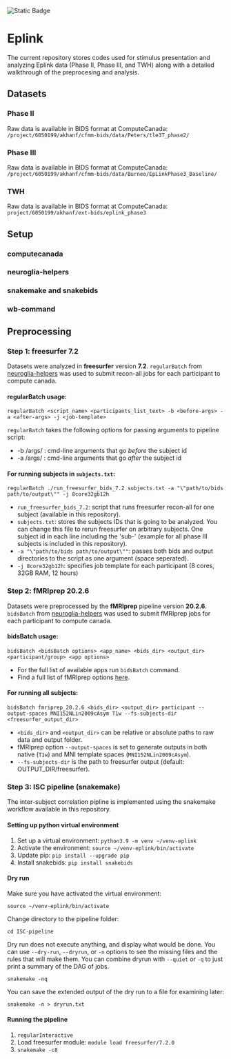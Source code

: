 ![Static Badge](https://img.shields.io/badge/UWO%20-%20CoNCH?logoColor=%234F2683&label=CoNCH%20lab&labelColor=%238F55E0&color=%234F2683&link=https%3A%2F%2Fwww.conchlab.uwo.ca%2F)

# Eplink

The current repository stores codes used for stimulus presentation and analyzing Eplink data (Phase II, Phase III, and TWH) along with a detailed walkthrough of the preprocesing and analysis.

## Datasets

### Phase II

Raw data is available in BIDS format at ComputeCanada:
`/project/6050199/akhanf/cfmm-bids/data/Peters/tle3T_phase2/`

### Phase III

Raw data is available in BIDS format at ComputeCanada:
`/project/6050199/akhanf/cfmm-bids/data/Burneo/EpLinkPhase3_Baseline/`

### TWH

Raw data is available in BIDS format at ComputeCanada:
`project/6050199/akhanf/ext-bids/eplink_phase3`

## Setup

### computecanada

### neuroglia-helpers

### snakemake and snakebids

### wb-command

## Preprocessing

### Step 1: freesurfer 7.2

Datasets were analyzed in **freesurfer** version **7.2**. `regularBatch` from [neuroglia-helpers](https://github.com/khanlab/neuroglia-helpers) was used to submit recon-all jobs for each participant to compute canada.

#### regularBatch usage:
```
regularBatch <script_name> <participants_list_text> -b <before-args> -a <after-args> -j <job-template>
```

`regularBatch` takes the following options for passing arguments to pipeline script:
- -b /args/ : cmd-line arguments that go *before* the subject id
- -a /args/ : cmd-line arguments that go *after* the subject id

#### For running subjects in `subjects.txt`:
```
regularBatch ./run_freesurfer_bids_7.2 subjects.txt -a "\"path/to/bids path/to/output\"" -j 8core32gb12h
```
- `run_freesurfer_bids_7.2`: script that runs freesurfer recon-all for one subject (available in this repository).
- `subjects.txt`: stores the subjects IDs that is going to be analyzed. You can change this file to rerun freesurfer on arbitrary subjects. One subject id in each line including the 'sub-' (example for all phase III subjects is included in this repository).
- `-a "\"path/to/bids path/to/output\""`: passes both bids and output directories to the script as one argument (space seperated).
- `-j 8core32gb12h`: specifies job template for each participant (8 cores, 32GB RAM, 12 hours)



### Step 2: fMRIprep 20.2.6
Datasets were preprocessed by the **fMRIprep** pipeline version **20.2.6**. `bidsBatch` from [neuroglia-helpers](https://github.com/khanlab/neuroglia-helpers) was used to submit fMRIprep jobs for each participant to compute canada. 

#### bidsBatch usage:
```
bidsBatch <bidsBatch options> <app_name> <bids_dir> <output_dir> <participant/group> <app options>
```
- For the full list of available apps run `bidsBatch` command.
- Find a full list of fMRIprep options [here](https://fmriprep.org/en/stable/usage.html).

#### For running all subjects:
```
bidsBatch fmriprep_20.2.6 <bids_dir> <output_dir> participant --output-spaces MNI152NLin2009cAsym T1w --fs-subjects-dir <freesurfer_output_dir>
```

- `<bids_dir>` and `<output_dir>` can be relative or absolute paths to raw data and output folder.  
- fMRIprep option `--output-spaces` is set to generate outputs in both native (`T1w`) and MNI template spaces (`MNI152NLin2009cAsym`).
- `--fs-subjects-dir` is the path to freesurfer output (default: OUTPUT_DIR/freesurfer).

### Step 3: ISC pipeline (snakemake)

The inter-subject correlation pipline is implemented using the snakemake workflow available in this repository.

#### Setting up python virtual environment

1. Set up a virtual environment: `python3.9 -m venv ~/venv-eplink`
2. Activate the environment: `source ~/venv-eplink/bin/activate`
3. Update pip: `pip install --upgrade pip`
4. Install snakebids: `pip install snakebids`

#### Dry run
Make sure you have activated the virtual environment:

```source ~/venv-eplink/bin/activate```

Change directory to the pipeline folder:

```cd ISC-pipeline```

Dry run does not execute anything, and display what would be done. You can use `--dry-run`, `--dryrun`, or `-n` options to see the missing files and the rules that will make them. You can combine dryrun with `--quiet` or `-q` to just print a summary of the DAG of jobs.

```snakemake -nq```

You can save the extended output of the dry run to a file for examining later:

```snakemake -n > dryrun.txt```

#### Running the pipeline

1. `regularInteractive`
2. Load freesurfer module: `module load freesurfer/7.2.0`
3. `snakemake -c8`